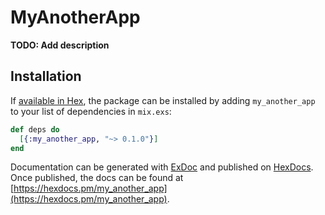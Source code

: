 # MyAnotherApp

**TODO: Add description**

## Installation

If [available in Hex](https://hex.pm/docs/publish), the package can be installed
by adding `my_another_app` to your list of dependencies in `mix.exs`:

```elixir
def deps do
  [{:my_another_app, "~> 0.1.0"}]
end
```

Documentation can be generated with [ExDoc](https://github.com/elixir-lang/ex_doc)
and published on [HexDocs](https://hexdocs.pm). Once published, the docs can
be found at [https://hexdocs.pm/my_another_app](https://hexdocs.pm/my_another_app).

